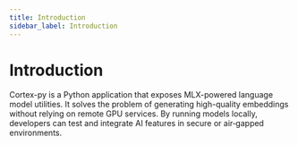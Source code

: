 ```yaml
---
title: Introduction
sidebar_label: Introduction
---
```


# Introduction

Cortex-py is a Python application that exposes MLX-powered language model utilities. It solves the problem of generating high-quality embeddings without relying on remote GPU services. By running models locally, developers can test and integrate AI features in secure or air‑gapped environments.
